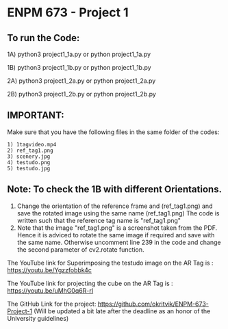 # ENPM 673 - Project 1
## To run the Code:

1A) python3 project1_1a.py
		or
python project1_1a.py

1B) python3 project1_1b.py
		or
python project1_1b.py

2A) python3 project1_2a.py
		or
python project1_2a.py

2B) python3 project1_2b.py
		or
python project1_2b.py

## IMPORTANT:

Make sure that you have the following files in the same folder of the codes:

	1) 1tagvideo.mp4
	2) ref_tag1.png
	3) scenery.jpg
	4) testudo.png
	5) testudo.jpg

## Note: To check the 1B with different Orientations. 

1) Change the orientation of the reference frame and (ref_tag1.png) and save the rotated image using the same name (ref_tag1.png)
The code is written such that the reference tag name is "ref_tag1.png"
2) Note that the image "ref_tag1.png" is a screenshot taken from the PDF. Hence it is adviced to rotate the same image if required
and save with the same name. Otherwise uncomment line 239 in the code and change the second parameter of cv2.rotate function.

The YouTube link for Superimposing the testudo image on the AR Tag is : https://youtu.be/Ygzzfobbk4c

The YouTube link for projecting the cube on the AR Tag is : https://youtu.be/uMhG0q6R-rI

The GitHub Link for the project: https://github.com/okritvik/ENPM-673-Project-1 (Will be updated a bit late after the deadline as an honor of the University guidelines)

